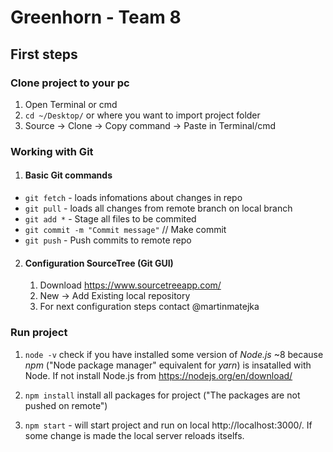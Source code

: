 #  Greenhorn - Team 8

## First steps

### Clone project to your pc

1. Open Terminal or cmd
2.  `cd ~/Desktop/` or where you want to import project folder
3.  Source -> Clone -> Copy command -> Paste in Terminal/cmd

### Working with Git
1. #### Basic Git commands
* `git fetch`    - loads infomations about changes in repo
* `git pull`     - loads all changes from remote branch on local branch
* `git add *`   - Stage all files to be commited
* `git commit -m "Commit message"`  // Make commit
* `git push`     - Push commits to remote repo

2. #### Configuration SourceTree (Git GUI)
    1. Download https://www.sourcetreeapp.com/
    2. New -> Add Existing local repository
    3. For next configuration steps contact @martinmatejka

### Run project

1. `node -v` check if you have installed some version of *Node.js* ~8 because *npm* ("Node package manager" equivalent for *yarn*) is insatalled with Node.
If not install Node.js from https://nodejs.org/en/download/

2. `npm install` install all packages for project ("The packages are not pushed on remote")
3. `npm start`  - will start project and run on local http://localhost:3000/. If some change is made the local server reloads itselfs.
